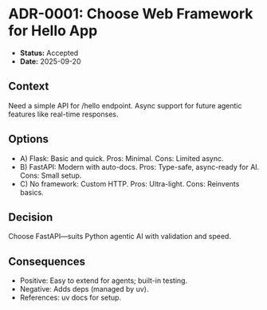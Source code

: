 # ADR-0001: Choose Web Framework for Hello App

- **Status:** Accepted
- **Date:** 2025-09-20

## Context
Need a simple API for /hello endpoint. Async support for future agentic features like real-time responses.

## Options
- A) Flask: Basic and quick. Pros: Minimal. Cons: Limited async.
- B) FastAPI: Modern with auto-docs. Pros: Type-safe, async-ready for AI. Cons: Small setup.
- C) No framework: Custom HTTP. Pros: Ultra-light. Cons: Reinvents basics.

## Decision
Choose FastAPI—suits Python agentic AI with validation and speed.

## Consequences
- Positive: Easy to extend for agents; built-in testing.
- Negative: Adds deps (managed by uv).
- References: uv docs for setup.